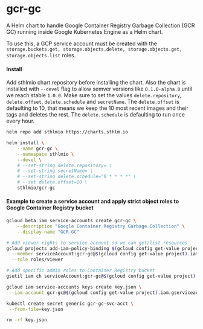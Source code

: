 # gcr-gc
A Helm chart to handle Google Container Registry Garbage Collection (GCR GC) running inside Google Kubernetes Engine as a Helm chart.

To use this, a GCP service account must be created with the `storage.buckets.get, storage.objects.delete, storage.objects.get, storage.objects.list` roles.

#### Install
Add sthlmio chart repository before installing the chart. Also the chart is installed with `--devel` flag to allow semver versions like `0.1.0-alpha.0` until we reach stable `1.0.0`.
Make sure to set the values `delete.repository`, `delete.offset`, `delete.schedule` and `secretName`. The `delete.offset` is defaulting to 10, that means we keep the 10 most recent images and their tags and deletes the rest. The `delete.schedule` is defaulting to run once every hour.
```bash
helm repo add sthlmio https://charts.sthlm.io

helm install \
    --name gcr-gc \
    --namespace sthlmio \
    --devel \
    # --set-string delete.repository= \
    # --set-string secretName= \
    # --set-string delete.schedule="0 * * * *" \
    # --set delete.offset=20 \
    sthlmio/gcr-gc
```

#### Example to create a service account and apply strict object roles to Google Container Registry bucket
```bash
gcloud beta iam service-accounts create gcr-gc \
    --description "Google Container Registry Garbage Collection" \
    --display-name "GCR-GC"

# Add viewer rights to service account so we can get/list resources
gcloud projects add-iam-policy-binding $(gcloud config get-value project) \
  --member serviceAccount:gcr-gc@$(gcloud config get-value project).iam.gserviceaccount.com \
  --role roles/viewer

# Add specific admin roles to Container Registry bucket
gsutil iam ch serviceAccount:gcr-gc@$(gcloud config get-value project).iam.gserviceaccount.com:objectAdmin gs://eu.artifacts.$(gcloud config get-value project).appspot.com

gcloud iam service-accounts keys create key.json \
 --iam-account gcr-gc@$(gcloud config get-value project).iam.gserviceaccount.com

kubectl create secret generic gcr-gc-svc-acct \
 --from-file=key.json

rm -rf key.json
```